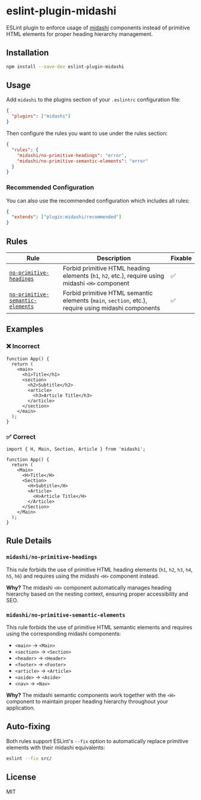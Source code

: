 # eslint-plugin-midashi

ESLint plugin to enforce usage of [midashi](https://github.com/bmthd/midashi) components instead of primitive HTML elements for proper heading hierarchy management.

## Installation

```bash
npm install --save-dev eslint-plugin-midashi
```

## Usage

Add `midashi` to the plugins section of your `.eslintrc` configuration file:

```json
{
  "plugins": ["midashi"]
}
```

Then configure the rules you want to use under the rules section:

```json
{
  "rules": {
    "midashi/no-primitive-headings": "error",
    "midashi/no-primitive-semantic-elements": "error"
  }
}
```

### Recommended Configuration

You can also use the recommended configuration which includes all rules:

```json
{
  "extends": ["plugin:midashi/recommended"]
}
```

## Rules

| Rule | Description | Fixable |
|------|-------------|---------|
| [`no-primitive-headings`](./docs/rules/no-primitive-headings.md) | Forbid primitive HTML heading elements (`h1`, `h2`, etc.), require using midashi `<H>` component | ✅ |
| [`no-primitive-semantic-elements`](./docs/rules/no-primitive-semantic-elements.md) | Forbid primitive HTML semantic elements (`main`, `section`, etc.), require using midashi components | ✅ |

## Examples

### ❌ Incorrect

```tsx
function App() {
  return (
    <main>
      <h1>Title</h1>
      <section>
        <h2>Subtitle</h2>
        <article>
          <h3>Article Title</h3>
        </article>
      </section>
    </main>
  );
}
```

### ✅ Correct

```tsx
import { H, Main, Section, Article } from 'midashi';

function App() {
  return (
    <Main>
      <H>Title</H>
      <Section>
        <H>Subtitle</H>
        <Article>
          <H>Article Title</H>
        </Article>
      </Section>
    </Main>
  );
}
```

## Rule Details

### `midashi/no-primitive-headings`

This rule forbids the use of primitive HTML heading elements (`h1`, `h2`, `h3`, `h4`, `h5`, `h6`) and requires using the midashi `<H>` component instead.

**Why?** The midashi `<H>` component automatically manages heading hierarchy based on the nesting context, ensuring proper accessibility and SEO.

### `midashi/no-primitive-semantic-elements`

This rule forbids the use of primitive HTML semantic elements and requires using the corresponding midashi components:

- `<main>` → `<Main>`
- `<section>` → `<Section>`
- `<header>` → `<Header>`
- `<footer>` → `<Footer>`
- `<article>` → `<Article>`
- `<aside>` → `<Aside>`
- `<nav>` → `<Nav>`

**Why?** The midashi semantic components work together with the `<H>` component to maintain proper heading hierarchy throughout your application.

## Auto-fixing

Both rules support ESLint's `--fix` option to automatically replace primitive elements with their midashi equivalents:

```bash
eslint --fix src/
```

## License

MIT